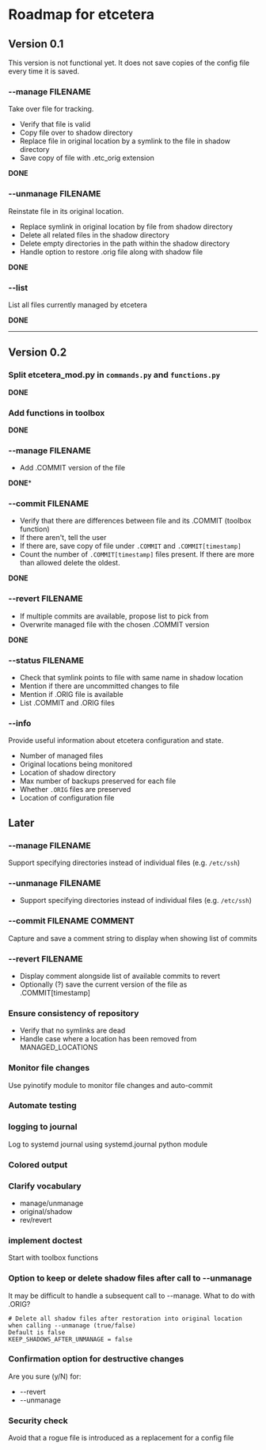 # Roadmap for etcetera #

## Version 0.1 ##

This version is not functional yet. It does not save copies of the config file every time it is saved.

### --manage FILENAME ###

Take over file for tracking.

* Verify that file is valid
* Copy file over to shadow directory
* Replace file in original location by a symlink to the file in shadow directory
* Save copy of file with .etc_orig extension

**DONE**

### --unmanage FILENAME ###

Reinstate file in its original location.

* Replace symlink in original location by file from shadow directory
* Delete all related files in the shadow directory
* Delete empty directories in the path within the shadow directory
* Handle option to restore .orig file along with shadow file

**DONE**

### --list ###

List all files currently managed by etcetera

**DONE**

_________

## Version 0.2 ##

### Split etcetera_mod.py in `commands.py` and `functions.py` ###

**DONE**

### Add functions in toolbox ###

**DONE**

### --manage FILENAME ###

* Add .COMMIT version of the file

**DONE***

### --commit FILENAME ###

* Verify that there are differences between file and its .COMMIT (toolbox function)
* If there aren't, tell the user
* If there are, save copy of file under `.COMMIT` and `.COMMIT[timestamp]`
* Count the number of `.COMMIT[timestamp]` files present. If there are more than allowed delete the oldest.

**DONE**

### --revert FILENAME ###

* If multiple commits are available, propose list to pick from
* Overwrite managed file with the chosen .COMMIT version

**DONE**

### --status FILENAME ###

* Check that symlink points to file with same name in shadow location
* Mention if there are uncommitted changes to file
* Mention if .ORIG file is available
* List .COMMIT and .ORIG files 

### --info ###

Provide useful information about etcetera configuration and state.

* Number of managed files
* Original locations being monitored
* Location of shadow directory
* Max number of backups preserved for each file
* Whether `.ORIG` files are preserved
* Location of configuration file

## Later ##

### --manage FILENAME ###

Support specifying directories instead of individual files (e.g. `/etc/ssh`)

### --unmanage FILENAME ###

* Support specifying directories instead of individual files (e.g. `/etc/ssh`)

### --commit FILENAME COMMENT ###

Capture and save a comment string to display when showing list of commits

### --revert FILENAME ###

* Display comment alongside list of available commits to revert
* Optionally (?) save the current version of the file as .COMMIT[timestamp]

### Ensure consistency of repository ### 

* Verify that no symlinks are dead
* Handle case where a location has been removed from MANAGED_LOCATIONS

### Monitor file changes ###

Use pyinotify module to monitor file changes and auto-commit

### Automate testing ###

### logging to journal ###

Log to systemd journal using systemd.journal python module

### Colored output ###

### Clarify vocabulary ###

* manage/unmanage
* original/shadow
* rev/revert

### implement doctest ###

Start with toolbox functions

### Option to keep or delete shadow files after call to --unmanage ####

It may be difficult to handle a subsequent call to --manage. What to do with .ORIG?

    # Delete all shadow files after restoration into original location when calling --unmanage (true/false)
    Default is false
    KEEP_SHADOWS_AFTER_UNMANAGE = false

### Confirmation option for destructive changes ###

Are you sure (y/N) for:

* --revert
* --unmanage

### Security check ###

Avoid that a rogue file is introduced as a replacement for a config file